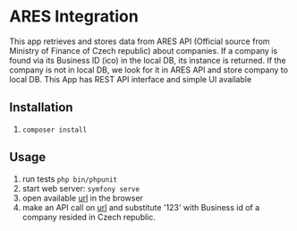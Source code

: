 # ARES Integration

This app retrieves and stores data from ARES API (Official source from Ministry of Finance of Czech republic) about companies. If a company is found via its Business ID (ico) in the local DB, its instance is returned. If the company is not in local DB, we look for it in ARES API and store company to local DB.
This App has REST API interface and simple UI available

## Installation

1. `composer install`

## Usage

1. run tests `php bin/phpunit`
1. start web server: `symfony serve`
1. open available [url](https://127.0.0.1:8000) in the browser
1. make an API call on [url](https://127.0.0.1:8000/api/company/123) and substitute '123' with Business id of a company resided in Czech republic.
